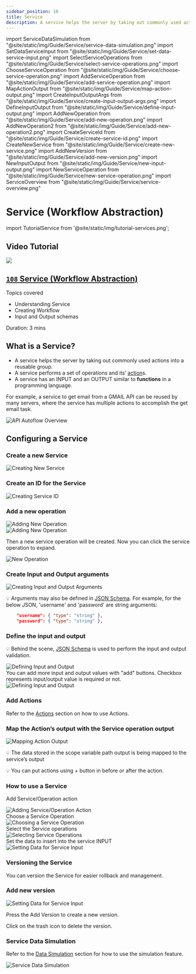 ```yaml
---
sidebar_position: 10
title: Service
description: A service helps the server by taking out commonly used actions into a reusable group.
---
```


import ServiceDataSimulation from "@site/static/img/Guide/Service/service-data-simulation.png"
import SetDataServiceInput from "@site/static/img/Guide/Service/set-data-service-input.png"
import SelectServiceOperations from "@site/static/img/Guide/Service/select-service-operations.png"
import ChooseServiceOperation from "@site/static/img/Guide/Service/choose-service-operation.png"
import AddServiceOperation from "@site/static/img/Guide/Service/add-service-operation.png"
import MapActionOutput from "@site/static/img/Guide/Service/map-action-output.png"
import CreateInputOutputArgs from "@site/static/img/Guide/Service/create-input-output-args.png"
import DefineInputOutput from "@site/static/img/Guide/Service/define-input-output.png"
import AddNewOperation from "@site/static/img/Guide/Service/add-new-operation.png"
import AddNewOperation2 from "@site/static/img/Guide/Service/add-new-operation2.png"
import CreateServiceId from "@site/static/img/Guide/Service/create-service-id.png"
import CreateNewService from "@site/static/img/Guide/Service/create-new-service.png"
import AddNewVersion from "@site/static/img/Guide/Service/add-new-version.png"
import NewInputOutput from "@site/static/img/Guide/Service/new-input-output.png"
import NewServiceOperation from "@site/static/img/Guide/Service/new-service-operation.png"
import ServiceOverview from "@site/static/img/Guide/Service/service-overview.png"

# Service (Workflow Abstraction)

import TutorialService from '@site/static/img/tutorial-services.png';

## Video Tutorial

<div class="videoBlock">
    <div class="videoLeft">
        <div class="videoWrapper">
            <a href="../../../Tutorial/#108-abstracting-workflow-with-service-and-intent"><img src={TutorialService} /></a>
        </div>
    </div>
    <div class="videoRight">
        <div class="videoText">
            <a href="../../../Tutorial/#108-abstracting-workflow-with-service-and-intent"><h2><code>108</code> Service (Workflow Abstraction)</h2></a>
            <p>Topics covered</p>
                <ul>
                    <li>Understanding Service</li>
                    <li>Creating Workflow</li>
                    <li>Input and Output schemas</li>
                </ul>
            <p>Duration:  3 mins</p>
        </div>
    </div>
    <div class="videoClearer"></div>
</div>

## What is a Service?

- A service helps the server by taking out commonly used actions into a reusable group.
- A service performs a set of operations and its’ [action](../../actions-library)s.
- A service has an INPUT and an OUTPUT similar to **functions** in a programming language.

For example, a service to get email from a GMAIL API can be reused by many servers, where the service has multiple actions to accomplish the get email task.

![API Autoflow Overview](@site/static/img/Guide/getting-started/ApiAutoflow.png)

## Configuring a Service

### Create a new Service

<div class="myResponsiveImg">
    <img src={CreateNewService} alt="Creating New Service" class="myResponsiveImg"/>
</div>

### Create an ID for the Service

<div class="myResponsiveImg">
    <img src={CreateServiceId} alt="Creating Service ID" class="myResponsiveImg"/>
</div>

### Add a new operation

<div class="myResponsiveImg">
    <img src={AddNewOperation} alt="Adding New Operation" class="myResponsiveImg"/>
</div>
<div class="myResponsiveImg">
    <img src={AddNewOperation2} alt="Adding New Operation" class="myResponsiveImg"/>
</div>

Then a new service operation will be created. Now you can click the service operation to expand.
<div class="myResponsiveImg">
    <img src={NewServiceOperation} alt="New Operation" class="myResponsiveImg"/>
</div>

### Create Input and Output arguments

<div class="myResponsiveImg">
    <img src={CreateInputOutputArgs} alt="Creating Input and Output Arguments" class="myResponsiveImg"/>
</div>

💡 Arguments may also be defined in [JSON Schema](https://json-schema.org/understanding-json-schema/). For example, for the below JSON, 'username' and 'password' are string arguments:

```json
    "username": { "type": "string" },
    "password": { "type": "string" },
```
### Define the input and output

💡 Behind the scene, [JSON Schema](https://json-schema.org/understanding-json-schema/) is used to perform the input and output validation.

<div class="myResponsiveImg">
    <img src={DefineInputOutput} alt="Defining Input and Output" class="myResponsiveImg"/>
</div>
You can add more input and output values with "add" buttons.
Checkbox represents input/output value is required or not.
<div class="myResponsiveImg">
    <img src={NewInputOutput} alt="Defining Input and Output" class="myResponsiveImg"/>
</div>


### Add Actions

Refer to the [Actions](../../Guide/Workflow/Action) section on how to use Actions.

### Map the Action’s output with the Service operation output

<img src={MapActionOutput} alt="Mapping Action Output" />

💡 The data stored in the scope variable path output is being mapped to the service’s output

💡 You can put actions using + button in before or after the action.
### How to use a Service

Add Service/Operation action

<div class="myResponsiveImg">
    <img src={AddServiceOperation} alt="Adding Service/Operation Action" class="myResponsiveImg"/>
</div>
Choose a Service Operation
<div class="myResponsiveImg">
    <img src={ChooseServiceOperation} alt="Choosing a Service Operation" class="myResponsiveImg"/>
</div>
Select the Service operations
<div class="myResponsiveImg">
    <img src={SelectServiceOperations} alt="Selecting Service Operations" class="myResponsiveImg"/>
</div>
Set the data to insert into the service INPUT
<div class="myResponsiveImg">
    <img src={SetDataServiceInput} alt="Setting Data for Service Input" class="myResponsiveImg"/>
</div>

### Versioning the Service

You can version the Service for easier rollback and management.

### Add new version

<div class="myResponsiveImg">
    <img src={AddNewVersion} alt="Setting Data for Service Input" class="myResponsiveImg"/>
</div>

Press the Add Version to create a new version.

Click on the trash icon to delete the version.

### Service Data Simulation

Refer to the [Data Simulation](../../Guide/Workflow/Data-Simulation) section for how to use the simulation feature.

<div class="myResponsiveImg">
    <img src={ServiceDataSimulation} alt="Service Data Simulation" class="myResponsiveImg"/>
</div>
